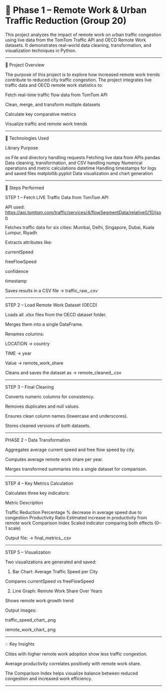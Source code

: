 

# 🚦 Phase 1 – Remote Work & Urban Traffic Reduction (Group 20)

This project analyzes the impact of remote work on urban traffic congestion using live data from the TomTom Traffic API and OECD Remote Work datasets.
It demonstrates real-world data cleaning, transformation, and visualization techniques in Python.


---

📁 Project Overview

The purpose of this project is to explore how increased remote work trends contribute to reduced city traffic congestion.
The project integrates live traffic data and OECD remote work statistics to:

Fetch real-time traffic flow data from TomTom API

Clean, merge, and transform multiple datasets

Calculate key comparative metrics

Visualize traffic and remote work trends



---

🧩 Technologies Used

Library	Purpose

os	File and directory handling
requests	Fetching live data from APIs
pandas	Data cleaning, transformation, and CSV handling
numpy	Numerical operations and metric calculations
datetime	Handling timestamps for logs and saved files
matplotlib.pyplot	Data visualization and chart generation



---

🧠 Steps Performed

STEP 1 – Fetch LIVE Traffic Data from TomTom API

API used:
https://api.tomtom.com/traffic/services/4/flowSegmentData/relative0/10/json

Fetches traffic data for six cities: Mumbai, Delhi, Singapore, Dubai, Kuala Lumpur, Riyadh

Extracts attributes like:

currentSpeed

freeFlowSpeed

confidence

timestamp


Saves results in a CSV file
→ traffic_raw_<timestamp>.csv



---

STEP 2 – Load Remote Work Dataset (OECD)

Loads all .xlsx files from the OECD dataset folder.

Merges them into a single DataFrame.

Renames columns:

LOCATION → country

TIME → year

Value → remote_work_share


Cleans and saves the dataset as
→ remote_cleaned_<timestamp>.csv



---

STEP 3 – Final Cleaning

Converts numeric columns for consistency.

Removes duplicates and null values.

Ensures clean column names (lowercase and underscores).

Stores cleaned versions of both datasets.



---

PHASE 2 – Data Transformation

Aggregates average current speed and free flow speed by city.

Computes average remote work share per year.

Merges transformed summaries into a single dataset for comparison.



---

STEP 4 – Key Metrics Calculation

Calculates three key indicators:

Metric	Description

Traffic Reduction Percentage	% decrease in average speed due to congestion
Productivity Ratio	Estimated increase in productivity from remote work
Comparison Index	Scaled indicator comparing both effects (0–1 scale)


Output file:
→ final_metrics_<timestamp>.csv


---

STEP 5 – Visualization

Two visualizations are generated and saved:

1. Bar Chart: Average Traffic Speed per City

Compares currentSpeed vs freeFlowSpeed



2. Line Graph: Remote Work Share Over Years

Shows remote work growth trend




Output images:

traffic_speed_chart_<timestamp>.png

remote_work_chart_<timestamp>.png



---

💡 Key Insights

Cities with higher remote work adoption show less traffic congestion.

Average productivity correlates positively with remote work share.

The Comparison Index helps visualize balance between reduced congestion and increased work efficiency.



---



